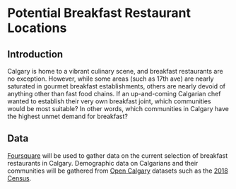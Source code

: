 # Potential Breakfast Restaurant Locations
## Introduction
Calgary is home to a vibrant culinary scene, and breakfast restaurants are no exception. However, while some areas (such as 17th ave) are nearly saturated in gourmet breakfast establishments, others are nearly devoid of anything other than fast food chains. If an up-and-coming Calgarian chef wanted to establish their very own breakfast joint, which communities would be most suitable? In other words, which communities in Calgary have the highest unmet demand for breakfast? 
## Data
[Foursquare](https://developer.foursquare.com/) will be used to gather data on the current selection of breakfast restaurants in Calgary. Demographic data on Calgarians and their communities will be gathered from [Open Calgary](https://data.calgary.ca/) datasets such as the [2018 Census](https://data.calgary.ca/Demographics/Census-by-Community-2018/cc4n-ndvs).
